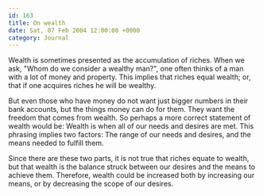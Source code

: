 ```yaml
---
id: 163
title: On wealth
date: Sat, 07 Feb 2004 12:00:00 +0000
category: Journal
---
```


Wealth is sometimes presented as the accumulation of riches.  When we
ask, "Whom do we consider a wealthy man?", one often thinks of a man
with a lot of money and property.  This implies that riches equal
wealth; or, that if one acquires riches he will be wealthy.

But even those who have money do not want just bigger numbers in their
bank accounts, but the things money can do for them.  They want the
freedom that comes from wealth.  So perhaps a more correct statement of
wealth would be: Wealth is when all of our needs and desires are met.
This phrasing implies two factors: The range of our needs and desires,
and the means needed to fulfill them.

Since there are these two parts, it is not true that riches equate to
wealth, but that wealth is the balance struck between our desires and
the means to achieve them.  Therefore, wealth could be increased both by
increasing our means, or by decreasing the scope of our desires.


